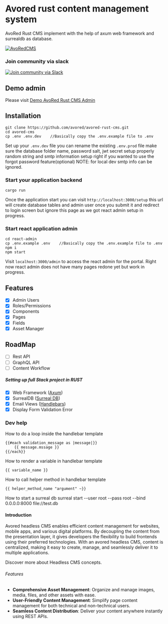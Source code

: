 # Avored rust content management system
AvoRed Rust CMS implement with the help of axum web framework and surrealdb as database. 


[![AvoRedCMS](https://github.com/avored/avored-rust-cms/actions/workflows/rust.yml/badge.svg)](https://github.com/avored/avored-rust-cms/actions/workflows/rust-test.yml)

### Join community via slack
[![Join community via Slack](https://img.shields.io/badge/Slack-4A154B?style=for-the-badge&logo=slack&logoColor=white)](https://join.slack.com/t/avoredrustcms/shared_invite/zt-22031l11y-EYp3a3oWVVFaZ8WCWZAkJQ)

## Demo admin

Please visit [Demo AvoRed Rust CMS Admin](https://demo-admin.avored.com)

## Installation

    git clone https://github.com/avored/avored-rust-cms.git
    cd avored-cms
    cp .env .env.dev    //Basically copy the .env.example file to .env
    

Set up your `.env.dev` file you can rename the existing `.env.prod` file make sure the database folder name, password salt, jwt secret setup properly random string and smtp information setup right if you wanted to use the forgot password feature(optional) NOTE: for local dev smtp info can be ignored.

### Start your application backend
    cargo run

Once the application start you can visit `http://localhost:3000/setup` this url will create database tables and admin user once you submit it and redirect to login screen but ignore this page as we got react admin setup in progress.

### Start react application admin
    cd react-admin
    cp .env.example .env    //Basically copy the .env.example file to .env
    npm i
    npm start

Visit `localhost:3000/admin` to access the react admin for the portal. Right now react admin does not have many pages redone yet but work in progress.


## Features

- [x] Admin Users
- [x] Roles/Permissions
- [x] Components
- [x] Pages
- [x] Fields
- [x] Asset Manager

## RoadMap
 - [ ] Rest API
 - [ ] GraphQL API
 - [ ] Content Workflow

##### Setting up full Stack project in RUST

 - [x] Web Framework ([Axum](https://github.com/tokio-rs/axum))
 - [x] SurrealDB ([Surreal DB](https://surrealdb.com/))
 - [x] Email Views ([Handlebars](https://github.com/sunng87/handlebars-rust))
 - [x] Display Form Validation Error
 
### Dev help 

How to do a loop inside the handlebar template

    {{#each validation_message as |message|}}
        {{ message.mssage }}
    {{/each}}

How to render a variable in handlebar template 

    {{ variable_name }}

How to call helper method in handlebar template 

    {{ helper_method_name "argument" ~}}

How to start a surreal db
surreal start --user root --pass root --bind 0.0.0.0:8000 file://test.db

#### Introduction

Avored headless CMS enables efficient content management for websites, mobile apps, and various digital platforms. 
By decoupling the content from the presentation layer, it gives developers the flexibility to build frontends 
using their preferred technologies. With an avored headless CMS, content is centralized, making it easy to 
create, manage, and seamlessly deliver it to multiple applications.

Discover more about Headless CMS concepts.

###### Features
 - **Comprehensive Asset Management**: Organize and manage images, media, files, and other assets with ease.
 - **User-Friendly Content Management**: Simplify page content management for both technical and non-technical users.
 - **Seamless Content Distribution**: Deliver your content anywhere instantly using REST APIs.
